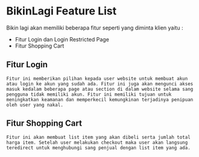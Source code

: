 # BikinLagi Feature List

Bikin lagi akan memiliki beberapa fitur seperti yang diminta klien yaitu :
* Fitur Login dan Login Restricted Page
* Fitur Shopping Cart


## Fitur Login
    Fitur ini memberikan pilihan kepada user website untuk membuat akun atau login ke akun yang sudah ada. Fitur ini juga akan mengunci akses masuk kedalam beberapa page atau section di dalam website selama sang pengguna tidak memiliki akun. Fitur ini memiliki tujuan untuk meningkatkan keamanan dan memperkecil kemungkinan terjadinya penipuan oleh user yang nakal.

## Fitur Shopping Cart
    Fitur ini akan membuat list item yang akan dibeli serta jumlah total harga item. Setelah user melakukan checkout maka user akan langsung teredirect untuk menghubungi sang penjual dengan list item yang ada.